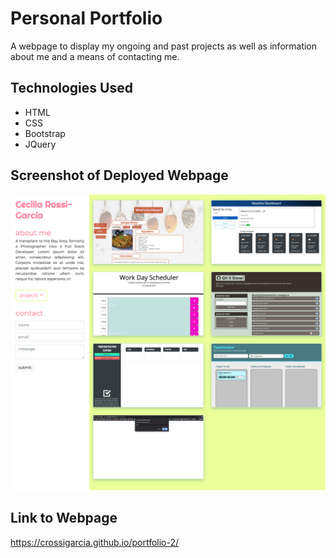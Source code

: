 # Personal Portfolio 

A webpage to display my ongoing and past projects as well as information about me and a means of contacting me.

## Technologies Used

* HTML
* CSS
* Bootstrap
* JQuery

## Screenshot of Deployed Webpage

![Weather Dashboard Webpage](./assets/images/personal-portfolio-screenshot.png)

## Link to Webpage

https://crossigarcia.github.io/portfolio-2/
